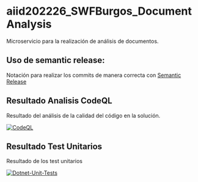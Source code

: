 # aiid202226_SWFBurgos_DocumentAnalysis 
Microservicio para la realización de análisis de documentos.

## Uso de semantic release:
Notación para realizar los commits de manera correcta con [Semantic Release](https://github.com/commitizen/conventional-commit-types/blob/d1fb9cc953b8f1e33e2dd63babdf6ae8ab1c8711/index.json)

## Resultado Analisis CodeQL
Resultado del análisis de la calidad del código en la solución.

[![CodeQL](https://github.com/tr/aiid202226_SWFBurgos_DocumentAnalysis/actions/workflows/codeql-analysis.yml/badge.svg)](https://github.com/tr/aiid202226_SWFBurgos_DocumentAnalysis/actions/workflows/codeql-analysis.yml)

## Resultado Test Unitarios
Resultado de los test unitarios

[![Dotnet-Unit-Tests](https://github.com/tr/aiid202226_SWFBurgos_DocumentAnalysis/actions/workflows/dotnet-unit-tests.yml/badge.svg)](https://github.com/tr/aiid202226_SWFBurgos_DocumentAnalysis/actions/workflows/dotnet-unit-tests.yml)
